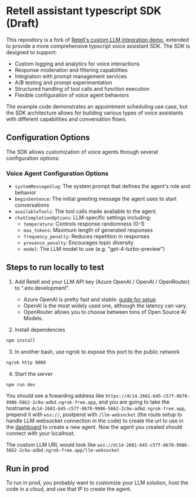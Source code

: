 # Retell assistant typescript SDK (Draft)

This repository is a fork of [Retell's custom LLM integration demo](https://github.com/RetellAI/retell-custom-llm-example), extended to provide a more comprehensive typscript voice assistant SDK. The SDK is designed to support:

- Custom logging and analytics for voice interactions
- Response moderation and filtering capabilities
- Integration with prompt management services
- A/B testing and prompt experimentation
- Structured handling of tool calls and function execution
- Flexible configuration of voice agent behaviors

The example code demonstrates an appointment scheduling use case, but the SDK architecture allows for building various types of voice assistants with different capabilities and conversation flows.

## Configuration Options

The SDK allows customization of voice agents through several configuration options:

### Voice Agent Configuration Options

- `systemMessageSlug`: The system prompt that defines the agent's role and behavior
- `beginSentence`: The initial greeting message the agent uses to start conversations
- `availableTools`: The tool calls made available to the agent.
- `chatCompletionOptions`: LLM-specific settings including:
  - `temperature`: Controls response randomness (0-1)
  - `max_tokens`: Maximum length of generated responses
  - `frequency_penalty`: Reduces repetition in responses
  - `presence_penalty`: Encourages topic diversity
  - `model`: The LLM model to use (e.g. "gpt-4-turbo-preview")

## Steps to run locally to test

1. Add Retell and your LLM API key (Azure OpenAI / OpenAI / OpenRouter) to ".env.development".

   - Azure OpenAI is pretty fast and stable: [guide for setup](https://docs.retellai.com/guide/azure-open-ai)
   - OpenAI is the most widely used one, although the latency can vary.
   - OpenRouter allows you to choose between tons of Open Source AI Models.

2. Install dependencies

```bash
npm install
```

3. In another bash, use ngrok to expose this port to the public network

```bash
ngrok http 8080
```

4. Start the server

```bash
npm run dev
```

You should see a fowarding address like
`https://dc14-2601-645-c57f-8670-9986-5662-2c9a-adbd.ngrok-free.app`, and you
are going to take the hostname `dc14-2601-645-c57f-8670-9986-5662-2c9a-adbd.ngrok-free.app`, prepend it with `wss://`, postpend with
`/llm-websocket` (the route setup to handle LLM websocket connection in the code) to create the url to use in the [dashboard](https://beta.retellai.com/dashboard) to create a new agent. Now
the agent you created should connect with your localhost.

The custom LLM URL would look like
`wss://dc14-2601-645-c57f-8670-9986-5662-2c9a-adbd.ngrok-free.app/llm-websocket`

## Run in prod

To run in prod, you probably want to customize your LLM solution, host the code
in a cloud, and use that IP to create the agent.
